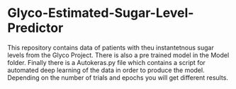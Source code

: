 # Glyco-Estimated-Sugar-Level-Predictor

This repository contains data of patients with theu instantetnous sugar levels from the Glyco Project. There is also a pre trained model in the Model folder. Finally there is a Autokeras.py file which contains a script for automated deep learning of the data in order to produce the model. Depending on the number of trials and epochs you will get different results.